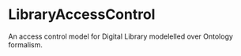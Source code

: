 LibraryAccessControl
====================

An access control model for Digital Library modelelled over Ontology formalism.

